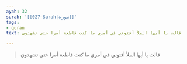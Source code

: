 ```yaml
---
ayah: 32
surah: '[[027-Surah|سورة]]'
tags:
- quran
text: قالت يا أيها الملأ أفتوني في أمري ما كنت قاطعة أمرا حتى تشهدون

---
```

> قالت يا أيها الملأ أفتوني في أمري ما كنت قاطعة أمرا حتى تشهدون
